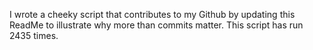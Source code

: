 I wrote a cheeky script that contributes to my Github by updating this ReadMe to illustrate why more than commits matter. This script has run 2435 times.